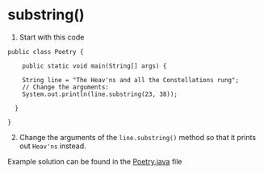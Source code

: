 # substring()

1. Start with this code

```
public class Poetry {
  
	public static void main(String[] args) {
      
    String line = "The Heav'ns and all the Constellations rung";     
    // Change the arguments:
    System.out.println(line.substring(23, 38));
    
  }
  
}
```

2. Change the arguments of the ```line.substring()``` method so that it prints out ```Heav'ns``` instead.

Example solution can be found in the [Poetry.java](https://github.com/upliftdev/Foundations/blob/main/Foundations/8.String_Methods/substring/src/main/java/com/examples/str/Poetry.java) file